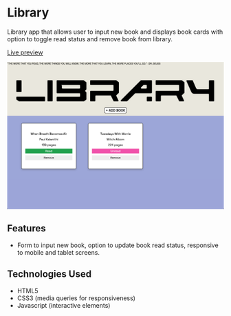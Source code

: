 # Library

Library app that allows user to input new book and displays book cards with option to toggle read status and remove book from library.

[Live preview](https://aliciaxl.github.io/library/)

![image.alt](https://github.com/aliciaxl/library/blob/d0b27867624d8075164f35e62089a780fbb3f478/library-live.png)

## Features
 - Form to input new book, option to update book read status, responsive to mobile and tablet screens.

 ## Technologies Used
 - HTML5
 - CSS3 (media queries for responsiveness)
 - Javascript (interactive elements)
